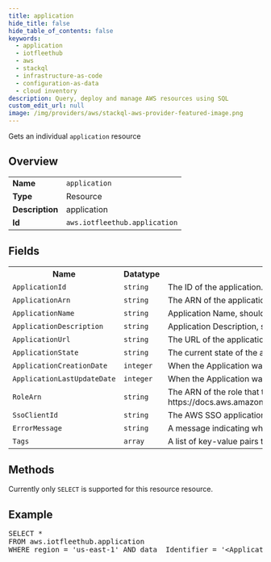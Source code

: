 ```yaml
---
title: application
hide_title: false
hide_table_of_contents: false
keywords:
  - application
  - iotfleethub
  - aws
  - stackql
  - infrastructure-as-code
  - configuration-as-data
  - cloud inventory
description: Query, deploy and manage AWS resources using SQL
custom_edit_url: null
image: /img/providers/aws/stackql-aws-provider-featured-image.png
---
```

Gets an individual <code>application</code> resource

## Overview
<table><tbody>
<tr><td><b>Name</b></td><td><code>application</code></td></tr>
<tr><td><b>Type</b></td><td>Resource</td></tr>
<tr><td><b>Description</b></td><td>application</td></tr>
<tr><td><b>Id</b></td><td><code>aws.iotfleethub.application</code></td></tr>
</tbody></table>

## Fields
<table><tbody>
<tr><th>Name</th><th>Datatype</th><th>Description</th></tr>
<tr><td><code>ApplicationId</code></td><td><code>string</code></td><td>The ID of the application.</td></tr>
<tr><td><code>ApplicationArn</code></td><td><code>string</code></td><td>The ARN of the application.</td></tr>
<tr><td><code>ApplicationName</code></td><td><code>string</code></td><td>Application Name, should be between 1 and 256 characters.</td></tr>
<tr><td><code>ApplicationDescription</code></td><td><code>string</code></td><td>Application Description, should be between 1 and 2048 characters.</td></tr>
<tr><td><code>ApplicationUrl</code></td><td><code>string</code></td><td>The URL of the application.</td></tr>
<tr><td><code>ApplicationState</code></td><td><code>string</code></td><td>The current state of the application.</td></tr>
<tr><td><code>ApplicationCreationDate</code></td><td><code>integer</code></td><td>When the Application was created</td></tr>
<tr><td><code>ApplicationLastUpdateDate</code></td><td><code>integer</code></td><td>When the Application was last updated</td></tr>
<tr><td><code>RoleArn</code></td><td><code>string</code></td><td>The ARN of the role that the web application assumes when it interacts with AWS IoT Core. For more info on configuring this attribute, see https:&#x2F;&#x2F;docs.aws.amazon.com&#x2F;iot&#x2F;latest&#x2F;apireference&#x2F;API_iotfleethub_CreateApplication.html#API_iotfleethub_CreateApplication_RequestSyntax</td></tr>
<tr><td><code>SsoClientId</code></td><td><code>string</code></td><td>The AWS SSO application generated client ID (used with AWS SSO APIs).</td></tr>
<tr><td><code>ErrorMessage</code></td><td><code>string</code></td><td>A message indicating why Create or Delete Application failed.</td></tr>
<tr><td><code>Tags</code></td><td><code>array</code></td><td>A list of key-value pairs that contain metadata for the application.</td></tr>

</tbody></table>

## Methods
Currently only <code>SELECT</code> is supported for this resource resource.

## Example
<pre>
SELECT * 
FROM aws.iotfleethub.application
WHERE region = 'us-east-1' AND data__Identifier = '&lt;ApplicationId&gt;'
</pre>
